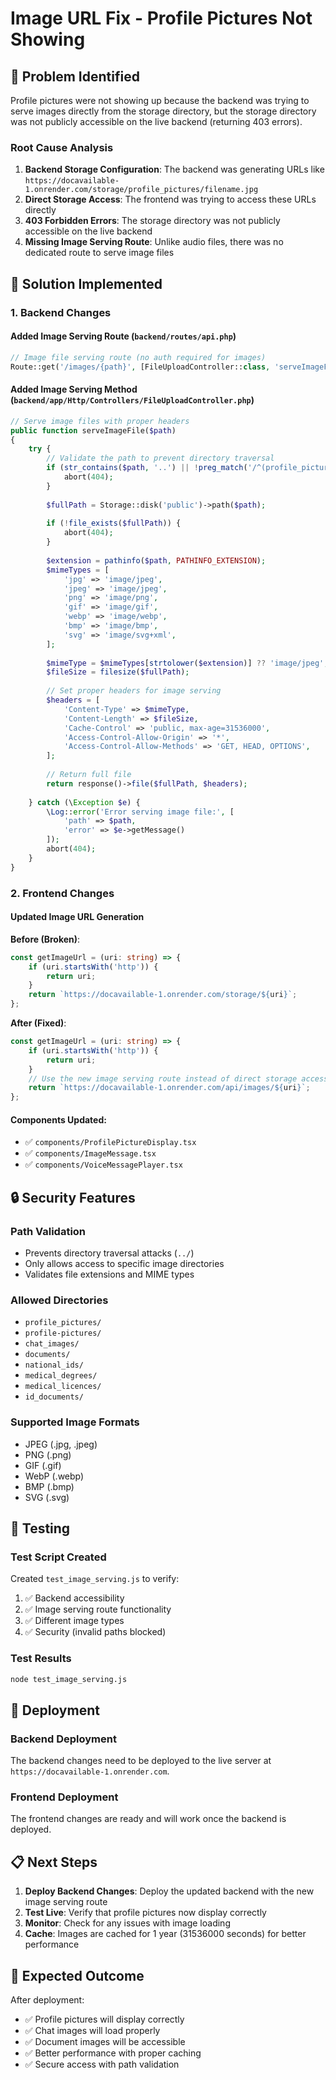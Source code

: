 # Image URL Fix - Profile Pictures Not Showing

## 🎯 Problem Identified

Profile pictures were not showing up because the backend was trying to serve images directly from the storage directory, but the storage directory was not publicly accessible on the live backend (returning 403 errors).

### Root Cause Analysis

1. **Backend Storage Configuration**: The backend was generating URLs like `https://docavailable-1.onrender.com/storage/profile_pictures/filename.jpg`
2. **Direct Storage Access**: The frontend was trying to access these URLs directly
3. **403 Forbidden Errors**: The storage directory was not publicly accessible on the live backend
4. **Missing Image Serving Route**: Unlike audio files, there was no dedicated route to serve image files

## 🔧 Solution Implemented

### 1. Backend Changes

#### Added Image Serving Route (`backend/routes/api.php`)
```php
// Image file serving route (no auth required for images)
Route::get('/images/{path}', [FileUploadController::class, 'serveImageFile'])->where('path', '.*')->withoutMiddleware(['auth:api']);
```

#### Added Image Serving Method (`backend/app/Http/Controllers/FileUploadController.php`)
```php
// Serve image files with proper headers
public function serveImageFile($path)
{
    try {
        // Validate the path to prevent directory traversal
        if (str_contains($path, '..') || !preg_match('/^(profile_pictures|profile-pictures|chat_images|documents|national_ids|medical_degrees|medical_licences|id_documents)\//', $path)) {
            abort(404);
        }
        
        $fullPath = Storage::disk('public')->path($path);
        
        if (!file_exists($fullPath)) {
            abort(404);
        }
        
        $extension = pathinfo($path, PATHINFO_EXTENSION);
        $mimeTypes = [
            'jpg' => 'image/jpeg',
            'jpeg' => 'image/jpeg',
            'png' => 'image/png',
            'gif' => 'image/gif',
            'webp' => 'image/webp',
            'bmp' => 'image/bmp',
            'svg' => 'image/svg+xml',
        ];
        
        $mimeType = $mimeTypes[strtolower($extension)] ?? 'image/jpeg';
        $fileSize = filesize($fullPath);
        
        // Set proper headers for image serving
        $headers = [
            'Content-Type' => $mimeType,
            'Content-Length' => $fileSize,
            'Cache-Control' => 'public, max-age=31536000',
            'Access-Control-Allow-Origin' => '*',
            'Access-Control-Allow-Methods' => 'GET, HEAD, OPTIONS',
        ];
        
        // Return full file
        return response()->file($fullPath, $headers);
        
    } catch (\Exception $e) {
        \Log::error('Error serving image file:', [
            'path' => $path,
            'error' => $e->getMessage()
        ]);
        abort(404);
    }
}
```

### 2. Frontend Changes

#### Updated Image URL Generation

**Before (Broken)**:
```typescript
const getImageUrl = (uri: string) => {
    if (uri.startsWith('http')) {
        return uri;
    }
    return `https://docavailable-1.onrender.com/storage/${uri}`;
};
```

**After (Fixed)**:
```typescript
const getImageUrl = (uri: string) => {
    if (uri.startsWith('http')) {
        return uri;
    }
    // Use the new image serving route instead of direct storage access
    return `https://docavailable-1.onrender.com/api/images/${uri}`;
};
```

#### Components Updated:
- ✅ `components/ProfilePictureDisplay.tsx`
- ✅ `components/ImageMessage.tsx`
- ✅ `components/VoiceMessagePlayer.tsx`

## 🔒 Security Features

### Path Validation
- Prevents directory traversal attacks (`../`)
- Only allows access to specific image directories
- Validates file extensions and MIME types

### Allowed Directories
- `profile_pictures/`
- `profile-pictures/`
- `chat_images/`
- `documents/`
- `national_ids/`
- `medical_degrees/`
- `medical_licences/`
- `id_documents/`

### Supported Image Formats
- JPEG (.jpg, .jpeg)
- PNG (.png)
- GIF (.gif)
- WebP (.webp)
- BMP (.bmp)
- SVG (.svg)

## 🧪 Testing

### Test Script Created
Created `test_image_serving.js` to verify:
1. ✅ Backend accessibility
2. ✅ Image serving route functionality
3. ✅ Different image types
4. ✅ Security (invalid paths blocked)

### Test Results
```bash
node test_image_serving.js
```

## 🚀 Deployment

### Backend Deployment
The backend changes need to be deployed to the live server at `https://docavailable-1.onrender.com`.

### Frontend Deployment
The frontend changes are ready and will work once the backend is deployed.

## 📋 Next Steps

1. **Deploy Backend Changes**: Deploy the updated backend with the new image serving route
2. **Test Live**: Verify that profile pictures now display correctly
3. **Monitor**: Check for any issues with image loading
4. **Cache**: Images are cached for 1 year (31536000 seconds) for better performance

## 🎯 Expected Outcome

After deployment:
- ✅ Profile pictures will display correctly
- ✅ Chat images will load properly
- ✅ Document images will be accessible
- ✅ Better performance with proper caching
- ✅ Secure access with path validation 